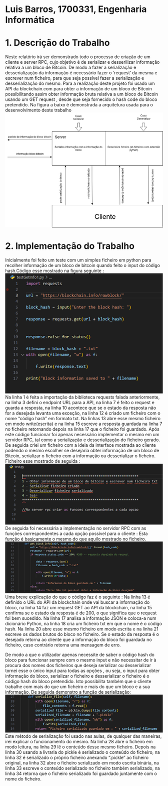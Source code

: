 # Luis Barros, 1700331, Engenharia Informática

# 1. Descrição do Trabalho

Neste relatório irá ser demonstrado todo o processo de criação de um cliente e server RPC,
cujo objetivo é de serializar e desserilizar informação relativa a um bloco de Bitcoin. De
modo a fazer a serialização e desserialização da informação é necessário fazer o ‘request’
da mesma e escrever num ficheiro, para que seja possível fazer a serialização e
desserialização do mesmo. Para a realização deste projeto foi usado um API da
blockchain.com para obter a informação de um bloco de Bitcoin possibilitando assim obter
informação bruta relativa a um bloco de Bitcoin usando um GET request , desde que seja
fornecido o hash code do bloco pretendido. Na figura a baixo é demonstrada a arquitetura
usada para o desenvolvimento deste trabalho 
  ![alt text](./images/arquitetura.png )
  
  # 2. Implementação do Trabalho

  Inicialmente foi feito um teste com um simples ficheiro em python para recolher informação
de um bloco de bitcoin quando feito o input do código hash.Código esse mostrado na figura 
seguinte :   
  ![alt text](./images/screen1.png )   
  Na linha 1 é feita a importação da biblioteca requests falada anteriormente, na linha 3 defini
o endpoint URL para a API, na linha 7 é feito o request e guarda a resposta, na linha 10
acontece que se o estado da resposta não for a desejada levanta uma exceção, na linha 12
é criado um ficheiro com o nome “código hash” em formato txt. Na linhas 13 abre esse
mesmo ficheiro em modo write(escrita) e na linha 15 escreve a resposta guardada na linha
7 no ficheiro retornando depois na linha 17 que o ficheiro foi guardado.
Após este código funcionar foi apenas necessário implementar o mesmo em um servidor
RPC, tal como a serialização e desserialização do ficheiro gerado.
De seguida criei um ficheiro com a ideia da interface mostrada ao cliente podendo o mesmo
escolher se desejaria obter informação de um bloco de Bitcoin, serializar o ficheiro com a
informação ou desserializar o ficheiro.
Ficheiro esse mostrado de seguida : 
          ![alt text](./images/screen2.png)       
  De seguida foi necessária a implementação no servidor RPC com as funções correspondentes a cada opção possível para o cliente : 
  Esta função é basicamente o mesmo do que aquilo mostrado no ficheiro.
      ![alt text](./images/screen3.png)
    Uma breve explicação do que o código faz é o seguinte : Na linha 13 é definido o URL do API da blockchain onde vai buscar a informação do bloco, na linha 14 faz um request GET ao API da blockchain, na linha 15 confirma se o estado da resposta é de 200, o que significa que o request foi bem sucedido. Na linha 17 analisa a informação JSON e coloca-a num dicionário Python, na linha 18 cria um ficheiro txt em que o nome é o código hash. Na linha 20 abre esse mesmo ficheiro em modo escrita e na linha 21 escreve os dados brutos do bloco no ficheiro. Se o estado da resposta é o desejado retorna ao cliente que a informação do bloco foi guardada no ficheiro, caso contrário retorna uma mensagem de erro. 

De modo a que o utilizador apenas necessite de saber o código hash do bloco para funcionar sempre com o mesmo input e não necessitar de ir à procura dos nomes dos ficheiros que deseja serializar ou desserializar tornei esse o único input para todas as opções , ou seja, o input para obter informação do bloco, serializar o ficheiro e desserializar o ficheiro é o código hash do bloco pretendido. Isto possibilita também que o cliente trabalhe com mais do que um ficheiro e mais do que um bloco e a sua informação. 
  De seguida demonstro a função de serialização: 
  ![alt text](./images/screen4.png)
    Este método de serialização foi usado nas aulas, de qualquer das maneiras, irei explicar o funcionamento do mesmo. 
  Na linha 28 abre o ficheiro em modo leitura, na linha 29 lê o conteúdo desse mesmo ficheiro. Depois na linha 30 usando a livraria do pickle é serializado o conteúdo do ficheiro, na linha 32  é serializado o próprio ficheiro anexando “.pickle” ao ficheiro original, na linha 32 abre o ficheiro serializado em modo escrita binária, na linha 33 escreve o conteúdo serializado no ficheiro também serializado, na linha 34 retorna que o ficheiro serializado foi guardado juntamente com o nome do ficheiro. 









